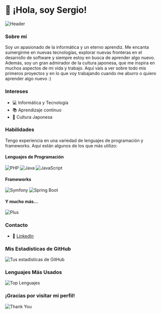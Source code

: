 # 👋 ¡Hola, soy Sergio!

![Header](https://www.example.com/tu-imagen-header.jpg) <!-- Cambia esto por la URL de tu imagen de cabecera -->

### Sobre mí
Soy un apasionado de la informática y un eterno aprendiz. Me encanta sumergirme en nuevas tecnologías, explorar nuevas fronteras en el desarrollo de software y siempre estoy en busca de aprender algo nuevo. Además, soy un gran admirador de la cultura japonesa, que me inspira en muchos aspectos de mi vida y trabajo. Aquí vais a ver sobre todo mis primeros proyectos y en lo que voy trabajando cuando me aburro o quiero aprender algo nuevo :)

### Intereses
- 💻 Informática y Tecnología
- 📚 Aprendizaje continuo
- 🌸 Cultura Japonesa

### Habilidades
Tengo experiencia en una variedad de lenguajes de programación y frameworks. Aquí están algunos de los que más utilizo:

#### Lenguajes de Programación

![PHP](https://www.php.net/images/logos/php-logo.svg) ![Java](https://www.oracle.com/a/ocom/img/cb71-java-logo-001.jpg) ![JavaScript](https://upload.wikimedia.org/wikipedia/commons/6/6a/JavaScript-logo.png)

#### Frameworks

![Symfony](https://symfony.com/logos/symfony_black_03.png) ![Spring Boot](https://spring.io/images/spring-logo-2020-09-24T14:31:23.865Z.svg)

#### Y mucho más...

![Plus](https://upload.wikimedia.org/wikipedia/commons/thumb/5/5a/Circle-icons-plus.svg/1024px-Circle-icons-plus.svg.png)

### Contacto
- 💼 [LinkedIn](https://www.linkedin.com/in/sergio-jimenez-guzman-210362267/)

### Mis Estadísticas de GitHub

![Tus estadísticas de GitHub](https://github-readme-stats.vercel.app/api?username=tu-usuario&show_icons=true&theme=radical)

### Lenguajes Más Usados

![Top Lenguajes](https://github-readme-stats.vercel.app/api/top-langs/?username=tu-usuario&layout=compact&theme=radical)

### ¡Gracias por visitar mi perfil!
![Thank You](https://media.giphy.com/media/26FPCXdkvDbKBbgOI/giphy.gif)

